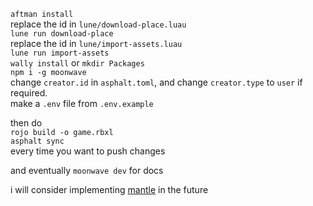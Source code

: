 `aftman install`  
replace the id in `lune/download-place.luau`  
`lune run download-place`  
replace the id in `lune/import-assets.luau`  
`lune run import-assets`  
`wally install` or `mkdir Packages`  
`npm i -g moonwave`  
change `creator.id` in `asphalt.toml`, and change `creator.type` to `user` if required.  
make a `.env` file from `.env.example`

then do  
`rojo build -o game.rbxl`  
`asphalt sync`  
every time you want to push changes  

and eventually `moonwave dev` for docs  

i will consider implementing [mantle](https://github.com/blake-mealey/mantle) in the future